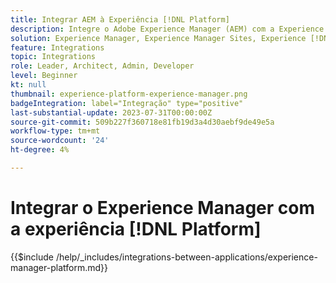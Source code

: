 ```yaml
---
title: Integrar AEM à Experiência [!DNL Platform]
description: Integre o Adobe Experience Manager (AEM) com a Experience [!DNL Platform] para maximizar o valor de seus dados.
solution: Experience Manager, Experience Manager Sites, Experience [!DNL Platform]
feature: Integrations
topic: Integrations
role: Leader, Architect, Admin, Developer
level: Beginner
kt: null
thumbnail: experience-platform-experience-manager.png
badgeIntegration: label="Integração" type="positive"
last-substantial-update: 2023-07-31T00:00:00Z
source-git-commit: 509b227f360718e81fb19d3a4d30aebf9de49e5a
workflow-type: tm+mt
source-wordcount: '24'
ht-degree: 4%

---
```



# Integrar o Experience Manager com a experiência [!DNL Platform]

{{$include /help/_includes/integrations-between-applications/experience-manager-platform.md}}
